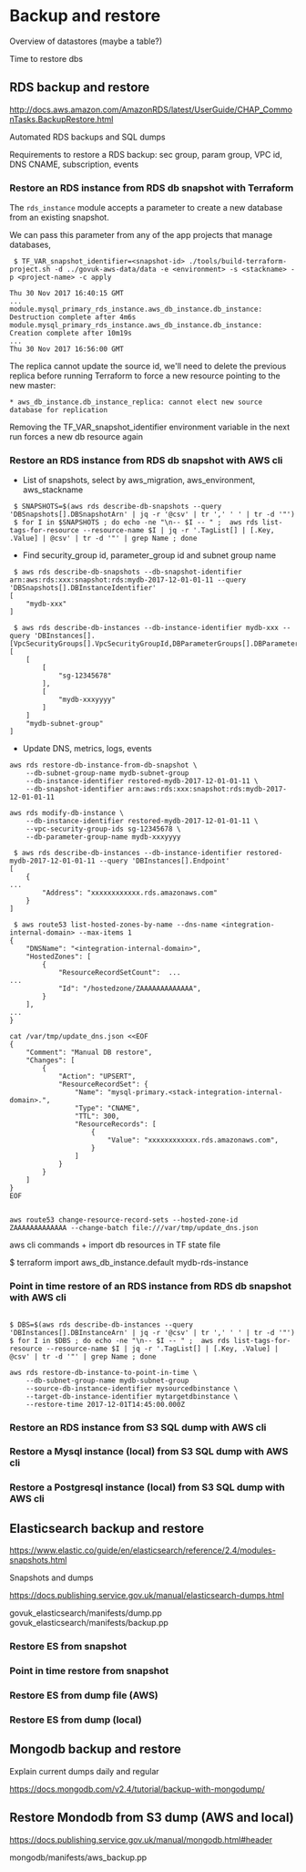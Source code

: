 # Backup and restore

Overview of datastores (maybe a table?)

Time to restore dbs

## RDS backup and restore

http://docs.aws.amazon.com/AmazonRDS/latest/UserGuide/CHAP_CommonTasks.BackupRestore.html

Automated RDS backups and SQL dumps

Requirements to restore a RDS backup: sec group, param group, VPC id, DNS CNAME, subscription, events

### Restore an RDS instance from RDS db snapshot with Terraform

The `rds_instance` module accepts a parameter to create a new database from an existing snapshot.

We can pass this parameter from any of the app projects that manage databases,  
```
 $ TF_VAR_snapshot_identifier=<snapshot-id> ./tools/build-terraform-project.sh -d ../govuk-aws-data/data -e <environment> -s <stackname> -p <project-name> -c apply
```

```
Thu 30 Nov 2017 16:40:15 GMT
...
module.mysql_primary_rds_instance.aws_db_instance.db_instance: Destruction complete after 4m6s
module.mysql_primary_rds_instance.aws_db_instance.db_instance: Creation complete after 10m19s
...
Thu 30 Nov 2017 16:56:00 GMT
```

The replica cannot update the source id, we'll need to delete the previous replica before running Terraform to force a new resource
pointing to the new master:

```
* aws_db_instance.db_instance_replica: cannot elect new source database for replication
```

Removing the TF_VAR_snapshot_identifier environment variable in the next run forces
a new db resource again

### Restore an RDS instance from RDS db snapshot with AWS cli


- List of snapshots, select by aws_migration, aws_environment, aws_stackname

```
 $ SNAPSHOTS=$(aws rds describe-db-snapshots --query 'DBSnapshots[].DBSnapshotArn' | jq -r '@csv' | tr ',' ' ' | tr -d '"')
 $ for I in $SNAPSHOTS ; do echo -ne "\n-- $I -- " ;  aws rds list-tags-for-resource --resource-name $I | jq -r '.TagList[] | [.Key, .Value] | @csv' | tr -d '"' | grep Name ; done
```

- Find security_group id, parameter_group id and subnet group name

```
 $ aws rds describe-db-snapshots --db-snapshot-identifier arn:aws:rds:xxx:snapshot:rds:mydb-2017-12-01-01-11 --query 'DBSnapshots[].DBInstanceIdentifier'
[
    "mydb-xxx"
]

 $ aws rds describe-db-instances --db-instance-identifier mydb-xxx --query 'DBInstances[].[VpcSecurityGroups[].VpcSecurityGroupId,DBParameterGroups[].DBParameterGroupName,DBSubnetGroup.DBSubnetGroupName]'
[
    [
        [
            "sg-12345678"
        ],
        [
            "mydb-xxxyyyy"
        ]
    ]
    "mydb-subnet-group"
]
```

- Update DNS, metrics, logs, events


```
aws rds restore-db-instance-from-db-snapshot \
    --db-subnet-group-name mydb-subnet-group
    --db-instance-identifier restored-mydb-2017-12-01-01-11 \
    --db-snapshot-identifier arn:aws:rds:xxx:snapshot:rds:mydb-2017-12-01-01-11

```

```
aws rds modify-db-instance \
    --db-instance-identifier restored-mydb-2017-12-01-01-11 \
    --vpc-security-group-ids sg-12345678 \
    --db-parameter-group-name mydb-xxxyyyy

```

```
 $ aws rds describe-db-instances --db-instance-identifier restored-mydb-2017-12-01-01-11 --query 'DBInstances[].Endpoint'
[
    {
...
        "Address": "xxxxxxxxxxxx.rds.amazonaws.com"
    }
]

 $ aws route53 list-hosted-zones-by-name --dns-name <integration-internal-domain> --max-items 1
{
    "DNSName": "<integration-internal-domain>",
    "HostedZones": [
        {
            "ResourceRecordSetCount":  ...
...
            "Id": "/hostedzone/ZAAAAAAAAAAAAA",
        }
    ],
...
}

cat /var/tmp/update_dns.json <<EOF
{
    "Comment": "Manual DB restore",
    "Changes": [
        {
            "Action": "UPSERT",
            "ResourceRecordSet": {
                "Name": "mysql-primary.<stack-integration-internal-domain>.",
                "Type": "CNAME",
                "TTL": 300,
                "ResourceRecords": [
                    {
                        "Value": "xxxxxxxxxxxx.rds.amazonaws.com",
                    }
                ]
            }
        }
    ]
}
EOF


aws route53 change-resource-record-sets --hosted-zone-id ZAAAAAAAAAAAAA --change-batch file:///var/tmp/update_dns.json
```

aws cli commands + import db resources in TF state file


$ terraform import aws_db_instance.default mydb-rds-instance



### Point in time restore of an RDS instance from RDS db snapshot with AWS cli

```

$ DBS=$(aws rds describe-db-instances --query 'DBInstances[].DBInstanceArn' | jq -r '@csv' | tr ',' ' ' | tr -d '"')
$ for I in $DBS ; do echo -ne "\n-- $I -- " ;  aws rds list-tags-for-resource --resource-name $I | jq -r '.TagList[] | [.Key, .Value] | @csv' | tr -d '"' | grep Name ; done

aws rds restore-db-instance-to-point-in-time \
    --db-subnet-group-name mydb-subnet-group
    --source-db-instance-identifier mysourcedbinstance \
    --target-db-instance-identifier mytargetdbinstance \
    --restore-time 2017-12-01T14:45:00.000Z
```

### Restore an RDS instance from S3 SQL dump with AWS cli



### Restore a Mysql instance (local) from S3 SQL dump with AWS cli

### Restore a Postgresql instance (local) from S3 SQL dump with AWS cli


## Elasticsearch backup and restore

https://www.elastic.co/guide/en/elasticsearch/reference/2.4/modules-snapshots.html

Snapshots and dumps

https://docs.publishing.service.gov.uk/manual/elasticsearch-dumps.html

govuk_elasticsearch/manifests/dump.pp
govuk_elasticsearch/manifests/backup.pp

### Restore ES from snapshot 

### Point in time restore from snapshot

### Restore ES from dump file (AWS)

### Restore ES from dump (local)


## Mongodb backup and restore

Explain current dumps daily and regular

https://docs.mongodb.com/v2.4/tutorial/backup-with-mongodump/

## Restore Mondodb from S3 dump (AWS and local)

https://docs.publishing.service.gov.uk/manual/mongodb.html#header

mongodb/manifests/aws_backup.pp

